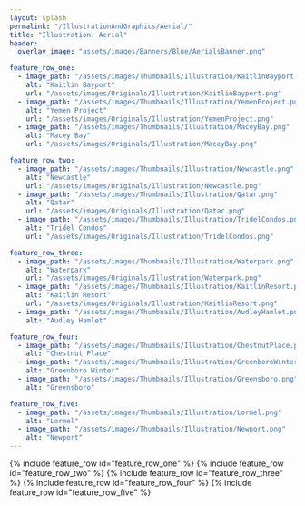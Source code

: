 ```yaml
---
layout: splash
permalink: "/IllustrationAndGraphics/Aerial/"
title: "Illustration: Aerial"
header:
  overlay_image: "assets/images/Banners/Blue/AerialsBanner.png"

feature_row_one:
  - image_path: "/assets/images/Thumbnails/Illustration/KaitlinBayport.png"
    alt: "Kaitlin Bayport"
    url: "/assets/images/Originals/Illustration/KaitlinBayport.png"
  - image_path: "/assets/images/Thumbnails/Illustration/YemenProject.png"
    alt: "Yemen Project"
    url: "/assets/images/Originals/Illustration/YemenProject.png"
  - image_path: "/assets/images/Thumbnails/Illustration/MaceyBay.png"
    alt: "Macey Bay"
    url: "/assets/images/Originals/Illustration/MaceyBay.png"

feature_row_two:
  - image_path: "/assets/images/Thumbnails/Illustration/Newcastle.png"
    alt: "Newcastle"
    url: "/assets/images/Originals/Illustration/Newcastle.png"
  - image_path: "/assets/images/Thumbnails/Illustration/Qatar.png"
    alt: "Qatar"
    url: "/assets/images/Originals/Illustration/Qatar.png"
  - image_path: "/assets/images/Thumbnails/Illustration/TridelCondos.png"
    alt: "Tridel Condos"
    url: "/assets/images/Originals/Illustration/TridelCondos.png"

feature_row_three:
  - image_path: "/assets/images/Thumbnails/Illustration/Waterpark.png"
    alt: "Waterpark"
    url: "/assets/images/Originals/Illustration/Waterpark.png"
  - image_path: "/assets/images/Thumbnails/Illustration/KaitlinResort.png"
    alt: "Kaitlin Resort"
    url: "/assets/images/Originals/Illustration/KaitlinResort.png"
  - image_path: "/assets/images/Thumbnails/Illustration/AudleyHamlet.png"
    alt: "Audley Hamlet"

feature_row_four:
  - image_path: "/assets/images/Thumbnails/Illustration/ChestnutPlace.png"
    alt: "Chestnut Place"
  - image_path: "/assets/images/Thumbnails/Illustration/GreenboroWinter.png"
    alt: "Greenboro Winter"
  - image_path: "/assets/images/Thumbnails/Illustration/Greensboro.png"
    alt: "Greensboro"

feature_row_five:
  - image_path: "/assets/images/Thumbnails/Illustration/Lormel.png"
    alt: "Lormel"
  - image_path: "/assets/images/Thumbnails/Illustration/Newport.png"
    alt: "Newport"
---
```


{% include feature_row id="feature_row_one" %}
{% include feature_row id="feature_row_two" %}
{% include feature_row id="feature_row_three" %}
{% include feature_row id="feature_row_four" %}
{% include feature_row id="feature_row_five" %}
